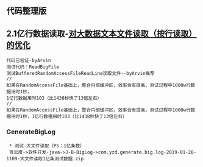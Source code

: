 ## 代码整理版

## 2.1亿行数据读取-[对大数据文本文件读取（按行读取）的优化](https://my.oschina.net/u/2900652/blog/1636022)
```
代码已验证-byArvin
测试代码：ReadBigFile
测试BufferedRandomAccessFileReadLine读取文件--byArvin推荐
//
如果在RandomAccessFile基础上，整合内部缓冲区，效率会有提高，测试过程中1000w行数据用时1秒，
1亿行数据用时103（比1438秒快了13倍左右）
//
如果在RandomAccessFile基础上，整合内部缓冲区，效率会有提高，测试过程中1000w行数据用时1秒，1亿行数据用时103（比1438秒快了13倍左右）
```
### GenerateBigLog
```
 * 测试-大文件读取（PS：1亿条数）
 百云度->软件开发-java->J-B-BigLog->com.yzd.generate.big.log-2019-01-28-1109-大文件读取1亿条测试数据.zip
```